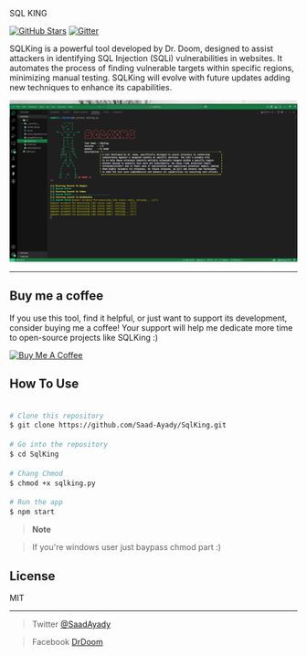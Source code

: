 SQL KING

[![GitHub Stars](https://img.shields.io/badge/By%20D3_D00M-8A2BE2)](https://github.com/yourusername/SQLKing/stargazers) [![Gitter](https://badges.gitter.im/Join%20Chat.svg)](https://gitter.im/yourusername/SQLKing)

SQLKing is a powerful tool developed by Dr. Doom, designed to assist attackers in identifying SQL Injection (SQLi) vulnerabilities in websites. It automates the process of finding vulnerable targets within specific regions, minimizing manual testing. SQLKing will evolve with future updates adding new techniques to enhance its capabilities.

![Chat Preview](./lib/pic.png "tool runing")

---

## Buy me a coffee

If you use this tool, find it helpful, or just want to support its development, consider buying me a coffee! Your support will help me dedicate more time to open-source projects like SQLKing :)

<a href="https://www.buymeacoffee.com/drdoom" target="_blank">
  <img src="https://www.buymeacoffee.com/assets/img/custom_images/orange_img.png" alt="Buy Me A Coffee" style="height: auto !important;width: auto !important;">
</a>


## How To Use

```bash

# Clone this repository
$ git clone https://github.com/Saad-Ayady/SqlKing.git

# Go into the repository
$ cd SqlKing

# Chang Chmod
$ chmod +x sqlking.py

# Run the app
$ npm start

```

> **Note**

> If you're windows user just baypass chmod part :)

## License

MIT

---

> Twitter [@SaadAyady](https://x.com/SaadAyady)

> Facebook [DrDoom](https://web.facebook.com/profile.php?id=100093350419814)
>
